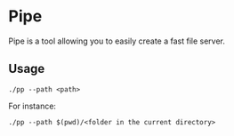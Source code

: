 # Pipe
Pipe is a tool allowing you to easily create a fast file server. 

## Usage
```
./pp --path <path>
```

For instance:
```
./pp --path $(pwd)/<folder in the current directory>
```
